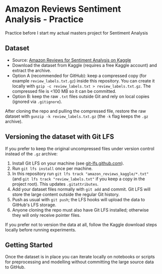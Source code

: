 # Amazon Reviews Sentiment Analysis - Practice
Practice before I start my actual masters project for Sentiment Analysis

## Dataset
- Source: [Amazon Reviews for Sentiment Analysis on Kaggle](https://www.kaggle.com/datasets/bittlingmayer/amazonreviews)
- Download the dataset from Kaggle (requires a free Kaggle account) and extract the archive.
- Option A (recommended for GitHub): keep a compressed copy (for example `review_labels.txt.gz`) inside this repository. You can create it locally with `gzip -c review_labels.txt > review_labels.txt.gz`. The compressed file is <100 MB so it can be committed.
- Option B: keep the raw `.txt` files outside Git and rely on local copies (ignored via `.gitignore`).

After cloning the repo and pulling the compressed file, restore the raw dataset with `gunzip -k review_labels.txt.gz` (the `-k` flag keeps the `.gz` archive).

## Versioning the dataset with Git LFS
If you prefer to keep the original uncompressed files under version control instead of the `.gz` archive:

1. Install Git LFS on your machine (see [git-lfs.github.com](https://git-lfs.github.com/)).
2. Run `git lfs install` once per machine.
3. In this repository run `git lfs track "amazon_reviews_kaggle/*.txt"` (and `git lfs track "review_labels.txt"` if you keep a copy in the project root). This updates `.gitattributes`.
4. Add your dataset files normally with `git add` and commit. Git LFS will store the large content outside the regular Git history.
5. Push as usual with `git push`; the LFS hooks will upload the data to GitHub's LFS storage.
6. Anyone cloning the repo must also have Git LFS installed; otherwise they will only receive pointer files.

If you prefer not to version the data at all, follow the Kaggle download steps locally before running experiments.

## Getting Started
Once the dataset is in place you can iterate locally on notebooks or scripts for preprocessing and modelling without committing the large source data to GitHub.
